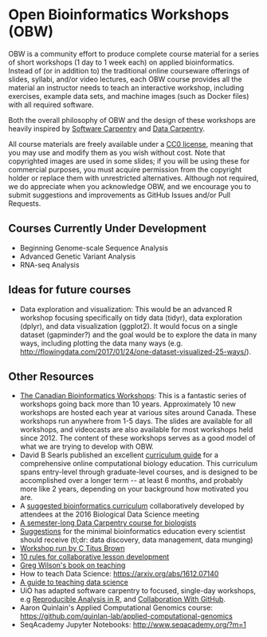 # Open Bioinformatics Workshops (OBW)

OBW is a community effort to produce complete course material for a series of short workshops (1 day to 1 week each) on applied bioinformatics. Instead of (or in addition to) the traditional online courseware offerings of slides, syllabi, and/or video lectures, each OBW course provides all the material an instructor needs to teach an interactive workshop, including exercises, example data sets, and machine images (such as Docker files) with all required software.

Both the overall philosophy of OBW and the design of these workshops are heavily inspired by [Software Carpentry](http://software-carpentry.org/) and [Data Carpentry](http://www.datacarpentry.org/).

All course materials are freely available under a [CC0 license](https://creativecommons.org/publicdomain/zero/1.0/), meaning that you may use and modify them as you wish without cost. Note that copyrighted images are used in some slides; if you will be using these for commercial purposes, you must acquire permission from the copyright holder or replace them with unrestricted alternatives. Although not required, we do appreciate when you acknowledge OBW, and we encourage you to submit suggestions and improvements as GitHub Issues and/or Pull Requests.

## Courses Currently Under Development

* Beginning Genome-scale Sequence Analysis
* Advanced Genetic Variant Analysis
* RNA-seq Analysis

## Ideas for future courses

* Data exploration and visualization: This would be an advanced R workshop focusing specifically on tidy data (tidyr), data exploration (dplyr), and data visualization (ggplot2). It would focus on a single dataset (gapminder?) and the goal would be to explore the data in many ways, including plotting the data many ways (e.g. http://flowingdata.com/2017/01/24/one-dataset-visualized-25-ways/).

## Other Resources

* [The Canadian Bioinformatics Workshops](https://bioinformatics.ca/): This is a fantastic series of workshops going back more than 10 years. Approximately 10 new workshops are hosted each year at various sites around Canada. These workshops run anywhere from 1-5 days. The slides are available for all workshops, and videocasts are also available for most workshops held since 2012. The content of these workshops serves as a good model of what we are trying to develop with OBW.
* David B Searls published an excellent [curriculum guide](http://journals.plos.org/ploscompbiol/article?id=10.1371/journal.pcbi.1003662#pcbi.1003662.s001) for a comprehensive online computational biology education. This curriculum spans entry-level through graduate-level courses, and is designed to be accomplished over a longer term -- at least 6 months, and probably more like 2 years, depending on your background how motivated you are.
* A [suggested bioinformatics curriculum](https://docs.google.com/document/d/19EfT9cugBR1usl6gT572Rp6lSJ-AvBkaiAAYuwb0RvU/edit#heading=h.fu7joym25755) collaboratively developed by attendees at the 2016 Biological Data Science meeting
* [A semester-long Data Carpentry course for biologists](https://github.com/datacarpentry/semester-biology)
* [Suggestions](http://toddharris.net/blog/2015/03/23/its-time-to-reboot-bioinformatics-education/) for the minimal bioinformatics education every scientist should receive (tl;dr: data discovery, data management, data munging)
* [Workshop run by C Titus Brown](https://angus.readthedocs.io/en/2017/)
* [10 rules for collaborative lesson development](https://github.com/swcarpentry/collaborative-lesson-development)
* [Greg Wilson's book on teaching](http://third-bit.com/teaching/)
* How to teach Data Science: https://arxiv.org/abs/1612.07140
* [A guide to teaching data science](https://arxiv.org/abs/1612.07140)
* UiO has adapted software carpentry to focused, single-day workshops, e.g [Reproducible Analysis in R](http://www.ub.uio.no/english/courses-events/courses/other/Carpentry/software-carpentry/time-and-place/170405_R), and [Collaboration With GitHub](http://www.ub.uio.no/english/courses-events/courses/other/Carpentry/software-carpentry/time-and-place/170524_writing_git).
* Aaron Quinlain's Applied Computational Genomics course: https://github.com/quinlan-lab/applied-computational-genomics
* SeqAcademy Jupyter Notebooks: http://www.seqacademy.org/?m=1
